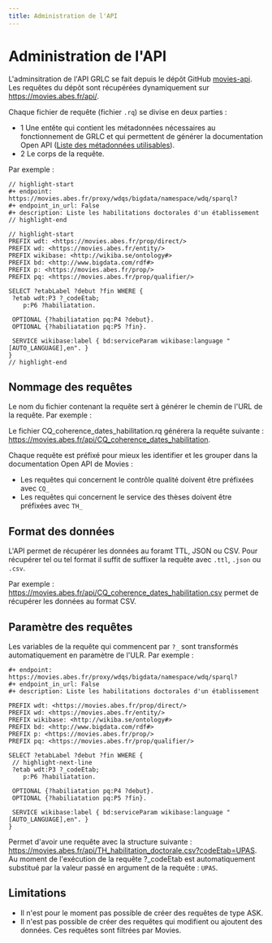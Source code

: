 ```yaml
---
title: Administration de l'API
---
```


# Administration de l'API

L'adminsitration de l'API GRLC se fait depuis le dépôt GitHub [movies-api](https://github.com/abes-esr/movies-api). Les requêtes du dépôt sont récupérées dynamiquement sur https://movies.abes.fr/api/.

Chaque fichier de requête (fichier `.rq`) se divise en deux parties :

- 1 Une entête qui contient les métadonnées nécessaires au fonctionnement de GRLC et qui permettent de générer la documentation Open API ([Liste des métadonnées utilisables](https://github.com/CLARIAH/grlc#decorator-syntax)).
- 2 Le corps de la requête.

Par exemple : 

 ```sparql title="TH_habilitation_doctorale.rq" showLineNumbers
// highlight-start
#+ endpoint: https://movies.abes.fr/proxy/wdqs/bigdata/namespace/wdq/sparql?
#+ endpoint_in_url: False
#+ description: Liste les habilitations doctorales d'un établissement
// highlight-end

// highlight-start
PREFIX wdt: <https://movies.abes.fr/prop/direct/>
PREFIX wd: <https://movies.abes.fr/entity/>
PREFIX wikibase: <http://wikiba.se/ontology#>
PREFIX bd: <http://www.bigdata.com/rdf#>
PREFIX p: <https://movies.abes.fr/prop/>
PREFIX pq: <https://movies.abes.fr/prop/qualifier/>

SELECT ?etabLabel ?debut ?fin WHERE {
  ?etab wdt:P3 ?_codeEtab;
     p:P6 ?habiliatation.
  
  OPTIONAL {?habiliatation pq:P4 ?debut}.
  OPTIONAL {?habiliatation pq:P5 ?fin}.
  
  SERVICE wikibase:label { bd:serviceParam wikibase:language "[AUTO_LANGUAGE],en". }
}
// highlight-end
```

## Nommage des requêtes

Le nom du fichier contenant la requête sert à générer le chemin de l'URL de la requête. Par exemple :

Le fichier CQ_coherence_dates_habilitation.rq générera la requête suivante : https://movies.abes.fr/api/CQ_coherence_dates_habilitation.

Chaque requête est préfixé pour mieux les identifier et les grouper dans la documentation Open API de Movies :

* Les requêtes qui concernent le contrôle qualité doivent être préfixées avec `CQ_`
* Les requêtes qui concernent le service des thèses doivent être préfixées avec `TH_`


## Format des données

L'API permet de récupérer les données au foramt TTL, JSON ou CSV. Pour récupérer tel ou tel format il suffit de suffixer la requête avec `.ttl`, `.json` ou `.csv`.

Par exemple : https://movies.abes.fr/api/CQ_coherence_dates_habilitation.csv permet de récupérer les données au format CSV.

## Paramètre des requêtes

 Les variables de la requête qui commencent par `?_` sont transformés automatiquement en paramètre de l'ULR. Par exemple :

 ```sparql title="TH_habilitation_doctorale.rq" showLineNumbers
#+ endpoint: https://movies.abes.fr/proxy/wdqs/bigdata/namespace/wdq/sparql?
#+ endpoint_in_url: False
#+ description: Liste les habilitations doctorales d'un établissement

PREFIX wdt: <https://movies.abes.fr/prop/direct/>
PREFIX wd: <https://movies.abes.fr/entity/>
PREFIX wikibase: <http://wikiba.se/ontology#>
PREFIX bd: <http://www.bigdata.com/rdf#>
PREFIX p: <https://movies.abes.fr/prop/>
PREFIX pq: <https://movies.abes.fr/prop/qualifier/>

SELECT ?etabLabel ?debut ?fin WHERE {
  // highlight-next-line
  ?etab wdt:P3 ?_codeEtab;
     p:P6 ?habiliatation.
  
  OPTIONAL {?habiliatation pq:P4 ?debut}.
  OPTIONAL {?habiliatation pq:P5 ?fin}.
  
  SERVICE wikibase:label { bd:serviceParam wikibase:language "[AUTO_LANGUAGE],en". }
}
```
Permet d'avoir une requête avec la structure suivante : https://movies.abes.fr/api/TH_habilitation_doctorale.csv?codeEtab=UPAS. Au moment de l'exécution de la requête ?_codeEtab est automatiquement substitué par la valeur passé en argument de la requête : `UPAS`.

## Limitations

* Il n'est pour le moment pas possible de créer des requêtes de type ASK.
* Il n'est pas possible de créer des requêtes qui modifient ou ajoutent des données. Ces requêtes sont filtrées par Movies.

